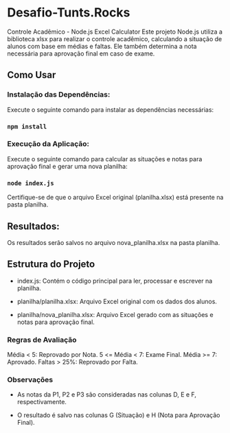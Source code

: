 # Desafio-Tunts.Rocks

Controle Acadêmico - Node.js Excel Calculator
Este projeto Node.js utiliza a biblioteca xlsx para realizar o controle acadêmico, calculando a situação de alunos com base em médias e faltas. Ele também determina a nota necessária para aprovação final em caso de exame.

## Como Usar

### Instalação das Dependências:

Execute o seguinte comando para instalar as dependências necessárias:

### `npm install`

### Execução da Aplicação:

Execute o seguinte comando para calcular as situações e notas para aprovação final e gerar uma nova planilha:


### `node index.js`

Certifique-se de que o arquivo Excel original (planilha.xlsx) está presente na pasta planilha.

## Resultados:

Os resultados serão salvos no arquivo nova_planilha.xlsx na pasta planilha.

## Estrutura do Projeto

- index.js: Contém o código principal para ler, processar e escrever na planilha.

- planilha/planilha.xlsx: Arquivo Excel original com os dados dos alunos.

- planilha/nova_planilha.xlsx: Arquivo Excel gerado com as situações e notas para aprovação final.

### Regras de Avaliação
Média < 5: Reprovado por Nota.
5 <= Média < 7: Exame Final.
Média >= 7: Aprovado.
Faltas > 25%: Reprovado por Falta.

### Observações

- As notas da P1, P2 e P3 são consideradas nas colunas D, E e F, respectivamente.

- O resultado é salvo nas colunas G (Situação) e H (Nota para Aprovação Final).


